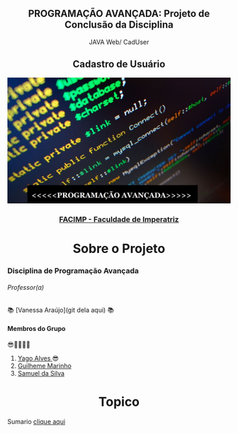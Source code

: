 <div align="center">
  <h2>PROGRAMAÇÃO AVANÇADA: Projeto de Conclusão da Disciplina</h2>
  JAVA Web/ CadUser
</div>

<div align="center">
  <h2>Cadastro de Usuário</h2>
  
  ![image](https://github.com/Yago-Captain/Programa-o-Avan-ada-CadUser-Java/blob/main/programa%C3%A7%C3%A3o.jpg) 
  
  ### [FACIMP - Faculdade de Imperatriz](https://github.com/NT-Facimp)
</div>


  
  
<div align="center">
<h1> Sobre o Projeto </h1>
</div> 
  
 ### Disciplina de Programação Avançada
 
 ###### *Professor(a)*
  :books: [Vanessa Araújo](git dela aqui) :books:
  


<h4>Membros do Grupo</h4>😎👨‍💼👨‍💼


  1. [Yago Alves ](https://github.com/Yago-Captain) 😎
  2. [Guilheme Marinho](https://github.com/GuilherAndrad)
  3. [Samuel da Silva](https://github.com/Smk3Br)
  
  
<div align="center">
<h1> Topico </h1>
</div> 

Sumario [clique aqui](https://github.com/Yago-Captain/Programa-o-Avan-ada-CadUser-Java/wiki/Sum%C3%A1rio)

